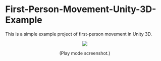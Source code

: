 # First-Person-Movement-Unity-3D-Example
<p>This is a simple example project of first-person movement in Unity 3D.</p>

<p align="center">
<img src="https://user-images.githubusercontent.com/1779628/165623033-37383a8a-e142-41a3-95fd-62b2df887056.png"/>
<div align="center">(Play mode screenshot.)</div>
</p>
